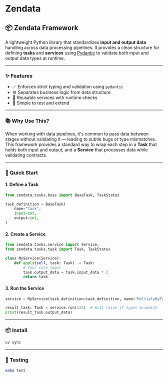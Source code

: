 
# Zendata

## 📦 Zendata Framework

A lightweight Python library that standardizes **input and output data** handling across data processing pipelines. It provides a clean structure for defining **tasks** and **services** using [Pydantic](https://docs.pydantic.dev/) to validate both input and output data types at runtime.

---

### ✨ Features

* ✅ Enforces strict typing and validation using `pydantic`
* ⚙️ Separates business logic from data structure
* 🔁 Reusable services with runtime checks
* 🧪 Simple to test and extend

---

### 📚 Why Use This?

When working with data pipelines, it's common to pass data between stages without validating it — leading to subtle bugs or type mismatches.
This framework provides a standard way to wrap each step in a **Task** that holds both input and output, and a **Service** that processes data while validating contracts.

---

### 🚀 Quick Start

#### 1. Define a Task

```python
from zendata.tasks.base import BaseTask, TaskStatus

task_definition = BaseTask(
    name="Task",
    input=int,
    output=int,
)
```

#### 2. Create a Service

```python
from zendata.tasks.service import Service, 
from zendata.tasks.task import Task, TaskStatus

class MyService(Service):
    def apply(self, task: Task) -> Task:
        # Your core logic
        task.output_data = task.input_data * 2
        return task
```

#### 3. Run the Service

```python
service = MyService(task_definition=task_definition, name="MultiplyByTwo")

result_task: Task = service.run(123)  # Will raise if types mismatch
print(result_task.output_data)
```

---

### 📦 Install

```bash
uv sync
```

---

### 🧪 Testing

```bash
make test
```
